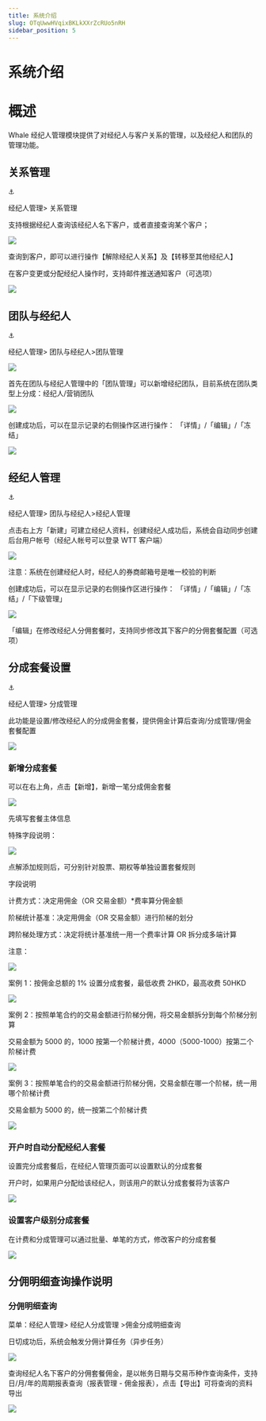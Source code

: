 ```yaml
---
title: 系统介绍
slug: OTqUwwHVqixBKLkXXrZcRUo5nRH
sidebar_position: 5
---
```



# 系统介绍

# 概述

Whale 经纪人管理模块提供了对经纪人与客户关系的管理，以及经纪人和团队的管理功能。

## 关系管理

<div class="callout callout-bg-6 callout-border-6">
<div class='callout-emoji'>⚓</div>
<p> 经纪人管理&gt; 关系管理</p>
</div>

支持根据经纪人查询该经纪人名下客户，或者直接查询某个客户；

<img src="/assets/NkKebTkraoSYWTxiubacWtvZn6e.png" src-width="3346" src-height="1104" align="center"/>

查询到客户，即可以进行操作【解除经纪人关系】及【转移至其他经纪人】

在客户变更或分配经纪人操作时，支持邮件推送通知客户（可选项）

<img src="/assets/AxUebWQ4AoKiTOxB6h6cWfvjn0y.png" src-width="3352" src-height="1362" align="center"/>

## 团队与经纪人

<div class="callout callout-bg-6 callout-border-6">
<div class='callout-emoji'>⚓</div>
<p> 经纪人管理&gt; 团队与经纪人&gt;团队管理</p>
</div>

<img src="/assets/OiMKb7EeRoTPRjx6EpkcEfK1nfe.png" src-width="3348" src-height="1584" align="center"/>

首先在团队与经纪人管理中的「团队管理」可以新增经纪团队，目前系统在团队类型上分成：经纪人/营销团队

<img src="/assets/VkSzb2mjDoRirVxOSa7cpsgonff.png" src-width="3370" src-height="1442" align="center"/>

创建成功后，可以在显示记录的右侧操作区进行操作： 「详情」/「编辑」/「冻结」

<img src="/assets/P9GTbyTQ4ocO8MxCzDScxYVen5c.png" src-width="3366" src-height="1532" align="center"/>

## 经纪人管理

<div class="callout callout-bg-6 callout-border-6">
<div class='callout-emoji'>⚓</div>
<p>经纪人管理&gt; 团队与经纪人&gt;经纪人管理</p>
</div>

点击右上方「新建」可建立经纪人资料，创建经纪人成功后，系统会自动同步创建后台用户帐号（经纪人帐号可以登录 WTT 客户端）

<img src="/assets/AqPbbgThuomRrax71ONcNfPnnWe.png" src-width="3350" src-height="1690" align="center"/>

注意：系统在创建经纪人时，经纪人的券商邮箱号是唯一校验的判断

创建成功后，可以在显示记录的右侧操作区进行操作： 「详情」/「编辑」/「冻结」/「下级管理」

<img src="/assets/YQ4KbFSSkocqX7xlV9hcQIQfnCg.png" src-width="3362" src-height="1562" align="center"/>

「编辑」在修改经纪人分佣套餐时，支持同步修改其下客户的分佣套餐配置（可选项）

## 分成套餐设置

<div class="callout callout-bg-6 callout-border-6">
<div class='callout-emoji'>⚓</div>
<p>经纪人管理&gt; 分成管理</p>
</div>

此功能是设置/修改经纪人的分成佣金套餐，提供佣金计算后查询/分成管理/佣金套餐配置

<img src="/assets/HEHrb4HsDoUwbAxjTFhc9Th4nab.png" src-width="3584" src-height="1738" align="center"/>

### **新增分成套餐**

可以在右上角，点击【新增】，新增一笔分成佣金套餐

<img src="/assets/RIbdbl6AlokKmcx8UCJcVwtCnPg.png" src-width="3584" src-height="1738" align="center"/>

先填写套餐主体信息

特殊字段说明：

<img src="/assets/YkLXbqGltoZtUixQAY3cyZYvnCh.png" src-width="3584" src-height="1738" align="center"/>

点解添加规则后，可分别针对股票、期权等单独设置套餐规则

字段说明

计费方式：决定用佣金（OR 交易金额）*费率算分佣金额

阶梯统计基准：决定用佣金（OR 交易金额）进行阶梯的划分

跨阶梯处理方式：决定将统计基准统一用一个费率计算 OR 拆分成多端计算

注意：

<img src="/assets/NC1KbKN7wompmpx0MJacwpjHnDh.png" src-width="3584" src-height="1738" align="center"/>

案例 1：按佣金总额的 1% 设置分成套餐，最低收费 2HKD，最高收费 50HKD

<img src="/assets/P6iHbN2LuogKrWxZwv1ckuFInsh.png" src-width="3584" src-height="1738" align="center"/>

案例 2：按照单笔合约的交易金额进行阶梯分佣，将交易金额拆分到每个阶梯分别算

交易金额为 5000 的，1000 按第一个阶梯计费，4000（5000-1000）按第二个阶梯计费

<img src="/assets/KTzkbHatQo5XTxxES9hcd75RnCd.png" src-width="3584" src-height="1738" align="center"/>

案例 3：按照单笔合约的交易金额进行阶梯分佣，交易金额在哪一个阶梯，统一用哪个阶梯计费

交易金额为 5000 的，统一按第二个阶梯计费

<img src="/assets/CMjNbtofEomJOmxZJYickdQmnZg.png" src-width="3584" src-height="1738" align="center"/>

### 开户时自动分配经纪人套餐

设置完分成套餐后，在经纪人管理页面可以设置默认的分成套餐

开户时，如果用户分配给该经纪人，则该用户的默认分成套餐将为该客户

<img src="/assets/Lje7bQHVzoJ7JvxlLOOcbcXln0b.png" src-width="3584" src-height="1738" align="center"/>

### 设置客户级别分成套餐

在计费和分成管理可以通过批量、单笔的方式，修改客户的分成套餐

<img src="/assets/XIO1bmTrgo169BxBBhecHDTynjh.png" src-width="3584" src-height="1738" align="center"/>

## 分佣明细查询操作说明

### 分佣明细查询

菜单：经纪人管理&gt; 经纪人分成管理 &gt;佣金分成明细查询

日切成功后，系统会触发分佣计算任务（异步任务）

<img src="/assets/I5lab7D3WoObS0xZWZzcQxTjn5f.png" src-width="3584" src-height="1738" align="center"/>

查询经纪人名下客户的分佣套餐佣金，是以帐务日期与交易币种作查询条件，支持日/月/年的周期报表查询（报表管理 - 佣金报表），点击【导出】可将查询的资料导出

<img src="/assets/Qa4CbIPBboPV3RxSKDtcbICKnMf.png" src-width="3584" src-height="1738" align="center"/>

